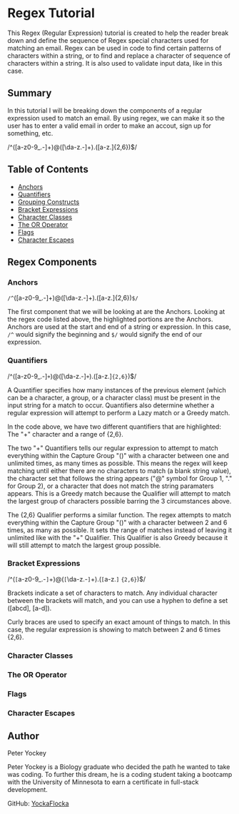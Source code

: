 # Regex Tutorial

This Regex (Regular Expression) tutorial is created to help the reader break down and define the sequence of Regex special characters used for matching an email. Regex can be used in code to find certain patterns of characters within a string, or to find and replace a character of sequence of characters within a string. It is also used to validate input data, like in this case. 

## Summary

In this tutorial I will be breaking down the components of a regular expression used to match an email. By using regex, we can make it so the user has to enter a valid email in order to make an accout, sign up for something, etc.

/^([a-z0-9_\.-]+)@([\da-z\.-]+)\.([a-z\.]{2,6})$/

## Table of Contents

- [Anchors](#anchors)
- [Quantifiers](#quantifiers)
- [Grouping Constructs](#grouping-constructs)
- [Bracket Expressions](#bracket-expressions)
- [Character Classes](#character-classes)
- [The OR Operator](#the-or-operator)
- [Flags](#flags)
- [Character Escapes](#character-escapes)

## Regex Components

### Anchors

`/^`([a-z0-9_\.-]+)@([\da-z\.-]+)\.([a-z\.]{2,6})`$/`

The first component that we will be looking at are the Anchors. Looking at the regex code listed above, the highlighted portions are the Anchors. Anchors are used at the start and end of a string or expression. In this case, `/^` would signify the beginning and `$/` would signify the end of our expression.

### Quantifiers

/^([a-z0-9_\.-]`+`)@([\da-z\.-]`+`)\.([a-z\.]`{2,6}`)$/

A Quantifier specifies how many instances of the previous element (which can be a character, a group, or a character class) must be present in the input string for a match to occur. Quantifiers also determine whether a regular expression will attempt to perform a Lazy match or a Greedy match.

In the code above, we have two different quantifiers that are highlighted: The "+" character and a range of {2,6}.

The two "+" Quantifiers tells our regular expression to attempt to match everything within the Capture Group "()" with a character between one and unlimited times, as many times as possible. This means the regex will keep matching until either there are no characters to match (a blank string value), the character set that follows the string appears ("@" symbol for Group 1, "." for Group 2), or a character that does not match the string paramaters appears. This is a Greedy match because the Qualifier will attempt to match the largest group of characters possible barring the 3 circumstances above.

The {2,6} Qualifier performs a similar function. The regex attempts to match everything within the Capture Group "()" with a character between 2 and 6 times, as many as possible. It sets the range of matches instead of leaving it unlimited like with the "+" Qualifier. This Qualifier is also Greedy because it will still attempt to match the largest group possible.

### Bracket Expressions

/^(`[`a-z0-9_\.-`]`+)@(`[`\da-z\.-`]`+)\.(`[`a-z\.`]` `{2,6}`)$/

Brackets indicate a set of characters to match. Any individual character between the brackets will match, and you can use a hyphen to define a set ([abcd], [a-d]).

Curly braces are used to specify an exact amount of things to match. In this case, the regular expression is showing to match between 2 and 6 times {2,6}.

### Character Classes

### The OR Operator

### Flags

### Character Escapes

## Author

Peter Yockey

Peter Yockey is a Biology graduate who decided the path he wanted to take was coding. To further this dream, he is a coding student taking a bootcamp with the University of Minnesota to earn a certificate in full-stack development.

GitHub: [YockaFlocka](https://github.com/YockaFlocka)
